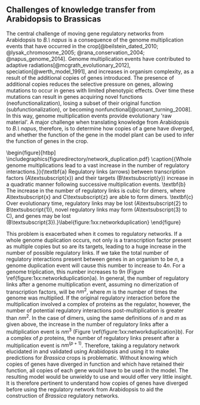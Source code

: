 ## Challenges of knowledge transfer from Arabidopsis to Brassicas

The central challenge of moving gene regulatory networks from Arabidopsis to *B.\ napus* is a consequence of the genome multiplication events that have occurred in the crop[@beilstein_dated_2010; @lysak_chromosome_2005; @rana_conservation_2004; @napus_genome_2014].
Genome multiplication events have contributed to adaptive radiations[@mcgrath_evolutionary_2012], speciation[@werth_model_1991], and increases in organism complexity, as a result of the additional copies of genes introduced.
The presence of additional copies reduces the selective pressure on genes, allowing mutations to occur in genes with limited phenotypic effects.
Over time these mutations can result in genes acquiring novel functions (neofunctionalization), losing a subset of their original function (subfunctionalization), or becoming nonfunctional[@conant_turning_2008].
In this way, genome multiplication events provide evolutionary 'raw material'.
A major challenge when translating knowledge from Arabidopsis to *B.\ napus*, therefore, is to determine how copies of a gene have diverged, and whether the function of the gene in the model plant can be used to infer the function of genes in the crop.

\begin{figure}[htbp]
\includegraphics{figuredirectory/network_duplication.pdf}
\caption{{Whole genome multiplications lead to a vast increase in
the number of regulatory interactions.}}{\textbf{a} Regulatory links
(arrows) between transcription factors (A\textsubscript{x}) and their
targets (B\textsubscript{y}) increase in a quadratic manner following
successive multiplication events. \textbf{b} The increase in the number
of regulatory links is cubic for dimers, where A\textsubscript{x} and
C\textsubscript{z} are able to form dimers. \textbf{c} Over evolutionary
time, regulatory links may be lost (A\textsubscript{2} to
B\textsubscript{1}), novel regulatory links may form (A\textsubscript{3}
to C), and genes may be lost
(B\textsubscript{3}).}\label{figure:1xx:networkduplication}
\end{figure}

This problem is exacerbated when it comes to regulatory networks.
If a whole genome duplication occurs, not only is a transcription factor present as multiple copies but so are its targets, leading to a huge increase in the number of possible regulatory links.
If we take the total number of regulatory interactions present between genes in an organism to be $n$, a genome duplication event will cause this number to increase to $4n$.
For a genome triplication, this number increases to $9n$ (Figure \ref{figure:1xx:networkduplication}a).
In general, the number of regulatory links after a genome multiplication event, assuming no dimerization of transcription factors, will be $nm^2$, where $m$ is the number of times the genome was multiplied.
If the original regulatory interaction before the multiplication involved a complex of proteins as the regulator, however, the number of potential regulatory interactions post-multiplication is greater than $nm^2$.
In the case of dimers, using the same definitions of $n$ and $m$ as given above, the increase in the number of regulatory links after a multiplication event is $nm^3$ (Figure \ref{figure:1xx:networkduplication}b).
For a complex of $p$ proteins, the number of regulatory links present after a multiplication event is $nm^{(p+1)}$.
Therefore, taking a regulatory network elucidated in and validated using Arabidopsis and using it to make predictions for *Brassica* crops is problematic.
Without knowing which copies of genes have diverged in function and which have retained their function, all copies of each gene would have to be used in the model.
The resulting model would be unwieldy to use and would offer very little insight.
It is therefore pertinent to understand how copies of genes have diverged before using the regulatory network from Arabidopsis to aid the construction of *Brassica* regulatory networks.
